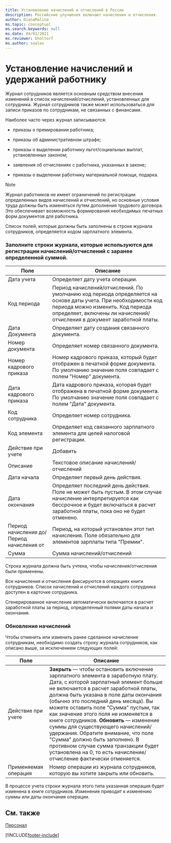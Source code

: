 ```yaml
---
title: Установление начислений и отчислений в России
description: Российские улучшения включают начисления и отчисления.
author: DianaMalina
ms.topic: conceptual
ms.search.keywords: null
ms.date: 04/01/2021
ms.reviewer: bholtorf
ms.author: soalex
---
```


# <a name="establishing-charges-and-deductions-to-the-employee"></a>Установление начислений и удержаний работнику

Журнал сотрудников является основным средством внесения изменений в список начислений/отчислений, установленных для сотрудника. Журнал сотрудников также может использоваться для записи приказов по сотрудникам, не связанных с финансами.

Наиболее часто через журнал записываются:

- приказы о премировании работника;


- приказы об административном штрафе;

- приказы о выделении работнику льгот/социальных выплат, установленных законом;

- заявления об отчислениях с работника, указанных в законе;

- приказы о выделении работнику материальной помощи, подарка.

> [!NOTE]
> Журнал работников не имеет ограничений по регистрации определенных видов начислений и отчислений, но основные условия труда должны быть изменяться путем дополнения трудового договора. Это обеспечивает возможность формирования необходимых печатных форм документов для работника.

Список полей, которые должны быть заполнены в строке журнала сотрудников, определяется кодом зарплатного элемента.

### <a name="fill-in-the-journal-lines-which-is-used-to-register-chargesdeductions-with-a-predetermined-amount"></a>Заполните строки журнала, которые используются для регистрации начислений/отчислений с заранее определенной суммой.

| Поле                           | Описание                                                  |
| ------------------------------- | ------------------------------------------------------------ |
| Дата учета                    | Определяет дату учета операции.                          |
| Код периода                     | Период начислений/отчислений. По умолчанию код периода определяется на основе даты учета. При необходимости код периода можно изменить. Код периода определяет, включены ли начислений/отчисления в документ заработной платы. |
| Дата Документа                   | Определяет дату создания связанного документа.    |
| Номер документа                    | Определяет номер связанного документа.                |
| Номер кадрового приказа                    | Номер кадрового приказа, который будет отображен в печатной форме документа. По умолчанию значение поля совпадает с полем "Номер" документа. |
| Дата кадрового приказа                   | Дата кадрового приказа, которая будет отображена в печатной форме документа. По умолчанию значение поля совпадает с полем "Дата" документа. |
| Код сотрудника                    | Определяет номер сотрудника.               |
| Код элемента                    | Определяет код связанного зарплатного элемента для целей налоговой регистрации. |
| Действие при учете                     | Добавить                                                          |
| Описание                     | Текстовое описание начислений/отчислений                 |
| Дата начала                   | Определяет первый день действия.             |
| Дата окончания                     | Определяет последний день действия. Поле не может быть пустым. В этом случае начисление интерпретируется как бессрочное и будет включаться в расчет заработной платы, пока оно не будет отменено. |
| Период начисления до/Период начисления от | Период, на который установлен этот тип начисления. Поле обязательно для элементов зарплаты типа "Премии". |
| Сумма                          | Сумма начислений/отчислений                                 |

Строка журнала должна быть учтена, чтобы начисления/отчисления были применены.

Все начисления и отчисления фиксируются в операциях книги сотрудников. Список начислений и отчислений каждого сотрудника доступен в карточке сотрудника.

Сгенерированное начисление автоматически включается в расчет заработной платы за период, определенный полями даты начала и окончания.

### <a name="update-charges"></a>Обновление начислений

Чтобы отменить или изменить ранее сделанное начисление сотрудникам, необходимо создать строку журнала сотрудников, как описано выше, за исключением следующих полей:

| Поле            | Описание                                                  |
| ---------------- | ------------------------------------------------------------ |
| Действие при учете      | **Закрыть** — чтобы остановить включение зарплатного элемента в заработную плату. Дата, с которой зарплатный элемент больше не включается в расчет заработной платы, должна быть указана в поле даты окончания (обычно это последний день месяца). Вы можете оставить поле "Сумма" пустым, так как значение этого поля не изменяется в книге сотрудников.                                                             **Обновить** — изменение суммы для существующего начислений/удержания. Обратите внимание, что поле "Сумма" должно быть заполнено. В противном случае сумма транзакции будет установлена на 0, то есть начисление/отчисление фактически отменяется. |
| Применяемая операция | Номер операции из журнала сотрудников, которую вы хотите закрыть или обновить. |

В процессе учета строки журнала этого типа указанная операция будет изменена в книге сотрудников. Изменение приводит к изменению суммы или даты окончания операции.

## <a name="see-also"></a>См. также

[Персонал](Human-Resources.md)


[!INCLUDE[footer-include](../../includes/footer-banner.md)]
